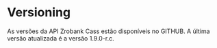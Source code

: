 # Versioning

As versões da API Zrobank Cass estão disponíveis no GITHUB. A última versão atualizada é a versão 1.9.0-r.c.